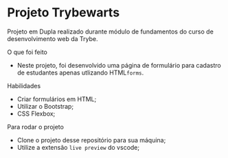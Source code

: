 # Projeto Trybewarts 

Projeto em Dupla realizado durante módulo de fundamentos do curso de desenvolvimento web da Trybe.

  <summary>O que foi feito</summary>

  - Neste projeto, foi desenvolvido uma página de formulário para cadastro de estudantes apenas utlizando HTML```forms```.
 
 <summary>Habilidades</summary>

  - Criar formulários em HTML;
  - Utilizar o Bootstrap;
  - CSS Flexbox;

  <summary>Para rodar o projeto</summary>

  - Clone o projeto desse repositório para sua máquina;
  - Utilize a extensão ```live preview``` do vscode;
